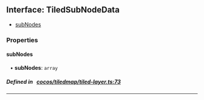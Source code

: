 ## Interface: TiledSubNodeData

- [subNodes](#subNodes)

### Properties

#### subNodes

<div style="margin-left: 10px;">


• **subNodes**: ``array``

</div>

##### Defined in &nbsp;   [cocos/tiledmap/tiled-layer.ts:73](https://github.com/cocos-creator/engine/blob/c7bf6b8a9/cocos/tiledmap/tiled-layer.ts#L73)&nbsp;
___
